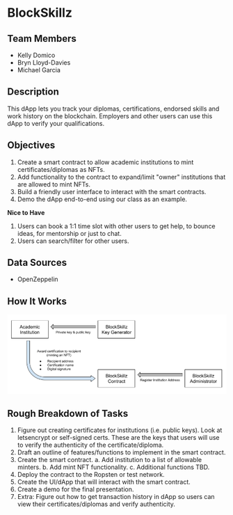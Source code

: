 # BlockSkillz

## Team Members
- Kelly Domico
- Bryn Lloyd-Davies
- Michael Garcia

## Description

This dApp lets you track your diplomas, certifications, endorsed skills and work history on the blockchain. Employers and other users can use this dApp to verify your qualifications.

## Objectives

1. Create a smart contract to allow academic institutions to mint certificates/diplomas as NFTs.
2. Add functionality to the contract to expand/limit "owner" institutions that are allowed to mint NFTs.
3. Build a friendly user interface to interact with the smart contracts.
4. Demo the dApp end-to-end using our class as an example.

**Nice to Have**
1. Users can book a 1:1 time slot with other users to get help, to bounce ideas, for mentorship or just to chat.
2. Users can search/filter for other users.

## Data Sources

- OpenZeppelin

## How It Works

![BlockSkillz flow](images/BlockSkillz_Flow.png)

## Rough Breakdown of Tasks

1. Figure out creating certificates for institutions (i.e. public keys). Look at letsencrypt or self-signed certs. These are the keys that users will use to verify the authenticity of the certificate/diploma.
2. Draft an outline of features/functions to implement in the smart contract.
3. Create the smart contract.
    a. Add institution to a list of allowable minters.
    b. Add mint NFT functionality.
    c. Additional functions TBD.
4. Deploy the contract to the Ropsten or test network.
5. Create the UI/dApp that will interact with the smart contract.
6. Create a demo for the final presentation.
7. Extra: Figure out how to get transaction history in dApp so users can view their certificates/diplomas and verify authenticity.
